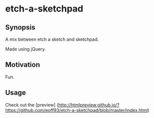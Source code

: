 # etch-a-sketchpad

## Synopsis
A mix between etch a sketch and sketchpad.

Made using jQuery.

## Motivation

Fun.

## Usage

Check out the [preview] (http://htmlpreview.github.io/?https://github.com/eoff93/etch-a-sketchpad/blob/master/index.html)
